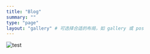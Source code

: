 ```yaml
---
title: "Blog"
summary: ""
type: "page"
layout: "gallery" # 可选择合适的布局，如 gallery 或 pos
---
```


![test](/wisby.jpg)
